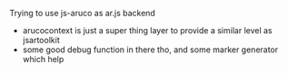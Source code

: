 Trying to use js-aruco as ar.js backend

- arucocontext is just a super thing layer to provide a similar level as jsartoolkit
- some good debug function in there tho, and some marker generator which help
